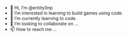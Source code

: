 - 👋 Hi, I’m @entity0np
- 👀 I’m interested in learning to build games using code.
- 🌱 I’m currently learning to code.
- 💞️ I’m looking to collaborate on ...
- 📫 How to reach me ...

<!---
entity0np/entity0np is a ✨ special ✨ repository because its `README.md` (this file) appears on your GitHub profile.
You can click the Preview link to take a look at your changes.
--->
